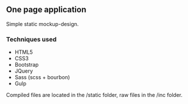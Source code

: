 ## One page application

Simple static mockup-design.

### Techniques used

- HTML5
- CSS3
- Bootstrap
- JQuery
- Sass (scss + bourbon)
- Gulp

Compiled files are located in the /static folder, raw files in the /inc folder.




